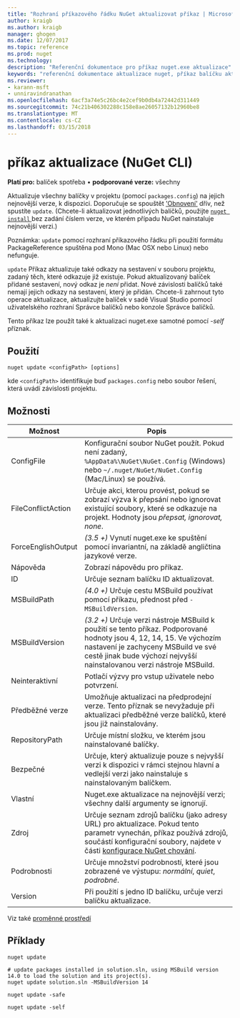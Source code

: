 ```yaml
---
title: "Rozhraní příkazového řádku NuGet aktualizovat příkaz | Microsoft Docs"
author: kraigb
ms.author: kraigb
manager: ghogen
ms.date: 12/07/2017
ms.topic: reference
ms.prod: nuget
ms.technology: 
description: "Referenční dokumentace pro příkaz nuget.exe aktualizace"
keywords: "referenční dokumentace aktualizace nuget, příkaz balíčku aktualizace"
ms.reviewer:
- karann-msft
- unniravindranathan
ms.openlocfilehash: 6acf3a74e5c26bc4e2cef9b0db4a72442d311449
ms.sourcegitcommit: 74c21b406302288c158e8ae26057132b12960be8
ms.translationtype: MT
ms.contentlocale: cs-CZ
ms.lasthandoff: 03/15/2018
---
```

# <a name="update-command-nuget-cli"></a>příkaz aktualizace (NuGet CLI)

**Platí pro:** balíček spotřeba &bullet; **podporované verze:** všechny

Aktualizuje všechny balíčky v projektu (pomocí `packages.config`) na jejich nejnovější verze, k dispozici. Doporučuje se spouštět ['Obnovení'](cli-ref-restore.md) dřív, než spustíte `update`. (Chcete-li aktualizovat jednotlivých balíčků, použijte [ `nuget install` ](cli-ref-install.md) bez zadání číslem verze, ve kterém případu NuGet nainstaluje nejnovější verzi.)

Poznámka: `update` pomocí rozhraní příkazového řádku při použití formátu PackageReference spuštěna pod Mono (Mac OSX nebo Linux) nebo nefunguje.

`update` Příkaz aktualizuje také odkazy na sestavení v souboru projektu, zadaný těch, které odkazuje již existuje. Pokud aktualizovaný balíček přidané sestavení, nový odkaz je *není* přidat. Nové závislosti balíčků také nemají jejich odkazy na sestavení, který je přidán. Chcete-li zahrnout tyto operace aktualizace, aktualizujte balíček v sadě Visual Studio pomocí uživatelského rozhraní Správce balíčků nebo konzole Správce balíčků.

Tento příkaz lze použít také k aktualizaci nuget.exe samotné pomocí *-self* příznak.

## <a name="usage"></a>Použití

```cli
nuget update <configPath> [options]
```

kde `<configPath>` identifikuje buď `packages.config` nebo soubor řešení, která uvádí závislosti projektu.

## <a name="options"></a>Možnosti

| Možnost | Popis |
| --- | --- |
| ConfigFile | Konfigurační soubor NuGet použít. Pokud není zadaný, `%AppData%\NuGet\NuGet.Config` (Windows) nebo `~/.nuget/NuGet/NuGet.Config` (Mac/Linux) se používá.|
| FileConflictAction | Určuje akci, kterou provést, pokud se zobrazí výzva k přepsání nebo ignorovat existující soubory, které se odkazuje na projekt. Hodnoty jsou *přepsat, ignorovat, none*. |
| ForceEnglishOutput | *(3.5 +)*  Vynutí nuget.exe ke spuštění pomocí invariantní, na základě angličtina jazykové verze. |
| Nápověda | Zobrazí nápovědu pro příkaz. |
| ID | Určuje seznam balíčku ID aktualizovat. |
| MSBuildPath | *(4.0 +)*  Určuje cestu MSBuild používat pomocí příkazu, přednost před `-MSBuildVersion`. |
| MSBuildVersion | *(3.2 +)*  Určuje verzi nástroje MSBuild k použití se tento příkaz. Podporované hodnoty jsou 4, 12, 14, 15. Ve výchozím nastavení je zachyceny MSBuild ve své cestě jinak bude výchozí nejvyšší nainstalovanou verzi nástroje MSBuild. |
| Neinteraktivní | Potlačí výzvy pro vstup uživatele nebo potvrzení. |
| Předběžné verze | Umožňuje aktualizaci na předprodejní verze. Tento příznak se nevyžaduje při aktualizaci předběžné verze balíčků, které jsou již nainstalovány. |
| RepositoryPath | Určuje místní složku, ve kterém jsou nainstalované balíčky. |
| Bezpečné | Určuje, který aktualizuje pouze s nejvyšší verzi k dispozici v rámci stejnou hlavní a vedlejší verzi jako nainstaluje s nainstalovaným balíčkem. |
| Vlastní | Nuget.exe aktualizace na nejnovější verzi; všechny další argumenty se ignorují. |
| Zdroj | Určuje seznam zdrojů balíčku (jako adresy URL) pro aktualizace. Pokud tento parametr vynechán, příkaz používá zdrojů, součástí konfigurační soubory, najdete v části [konfigurace NuGet chování](../consume-packages/configuring-nuget-behavior.md). |
| Podrobnosti | Určuje množství podrobností, které jsou zobrazené ve výstupu: *normální*, *quiet*, *podrobné*. |
| Version | Při použití s jedno ID balíčku, určuje verzi balíčku aktualizace. |

Viz také [proměnné prostředí](cli-ref-environment-variables.md)

## <a name="examples"></a>Příklady

```cli
nuget update

# update packages installed in solution.sln, using MSBuild version 14.0 to load the solution and its project(s).
nuget update solution.sln -MSBuildVersion 14

nuget update -safe

nuget update -self
```

